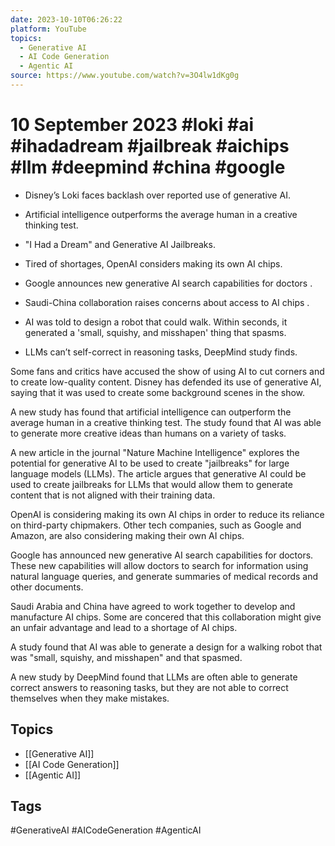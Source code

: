 ```yaml
---
date: 2023-10-10T06:26:22
platform: YouTube
topics:
  - Generative AI
  - AI Code Generation
  - Agentic AI
source: https://www.youtube.com/watch?v=3O4lw1dKg0g
---
```

# 10 September 2023 #loki #ai #ihadadream #jailbreak #aichips #llm #deepmind #china #google

- Disney’s Loki faces backlash over reported use of generative AI.

- Artificial intelligence outperforms the average human in a creative thinking test.

- "I Had a Dream" and Generative AI Jailbreaks.

- Tired of shortages, OpenAI considers making its own AI chips.

- Google announces new generative AI search capabilities for doctors .

- Saudi-China collaboration raises concerns about access to AI chips .

- AI was told to design a robot that could walk. Within seconds, it generated a 'small, squishy, and misshapen' thing that spasms.

- LLMs can’t self-correct in reasoning tasks, DeepMind study finds.


Some fans and critics have accused the show of using AI to cut corners and to create low-quality content. Disney has defended its use of generative AI, saying that it was used to create some background scenes in the show.

A new study has found that artificial intelligence can outperform the average human in a creative thinking test. The study found that AI was able to generate more creative ideas than humans on a variety of tasks.

A new article in the journal "Nature Machine Intelligence" explores the potential for generative AI to be used to create "jailbreaks" for large language models (LLMs).  The article argues that generative AI could be used to create jailbreaks for LLMs that would allow them to generate content that is not aligned with their training data. 

OpenAI is considering making its own AI chips in order to reduce its reliance on third-party chipmakers. Other tech companies, such as Google and Amazon, are also considering making their own AI chips.

Google has announced new generative AI search capabilities for doctors. These new capabilities will allow doctors to search for information using natural language queries, and generate summaries of medical records and other documents.

Saudi Arabia and China have agreed to work together to develop and manufacture AI chips. Some are concered that this collaboration might give an unfair advantage and lead to a shortage of AI chips.

A study found that AI was able to generate a design for a walking robot that was "small, squishy, and misshapen" and that spasmed.

A new study by DeepMind found that LLMs are often able to generate correct answers to reasoning tasks, but they are not able to correct themselves when they make mistakes.

## Topics
- [[Generative AI]]
- [[AI Code Generation]]
- [[Agentic AI]]

## Tags
#GenerativeAI #AICodeGeneration #AgenticAI